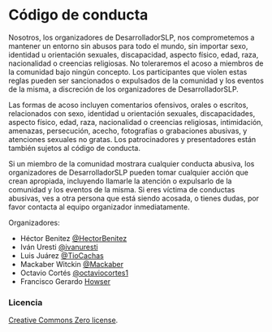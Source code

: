 # Código de conducta

Nosotros, los organizadores de DesarrolladorSLP, nos comprometemos a mantener un entorno sin abusos para todo el mundo, sin importar sexo, identidad u orientación sexuales, discapacidad, aspecto físico, edad, raza, nacionalidad o creencias religiosas. No toleraremos el acoso a miembros de la comunidad bajo ningún concepto. Los participantes que violen estas reglas pueden ser sancionados o expulsados de la comunidad y los eventos de la misma, a discreción de los organizadores de DesarrolladorSLP.

Las formas de acoso incluyen comentarios ofensivos, orales o escritos, relacionados con sexo, identidad u orientación sexuales, discapacidades, aspecto físico, edad, raza, nacionalidad o creencias religiosas, intimidación, amenazas, persecución, acecho, fotografías o grabaciones abusivas, y atenciones sexuales no gratas. Los patrocinadores y presentadores están también sujetos al código de conducta.

Si un miembro de la comunidad mostrara cualquier conducta abusiva, los organizadores de DesarrolladorSLP pueden tomar cualquier acción que crean apropiada, incluyendo llamarle la atención o expulsarlo de la comunidad y los eventos de la misma. Si eres víctima de conductas abusivas, ves a otra persona que está siendo acosada, o tienes dudas, por favor contacta al equipo organizador inmediatamente.

Organizadores:

- Héctor Benitez [@HectorBenitez](https://twitter.com/HectorBenitez)
- Iván Uresti [@ivanuresti](https://twitter.com/ivanuresti)
- Luis Juárez [@TioCachas](https://twitter.com/TioCachas)
- Mackaber Witckin [@Mackaber](https://twitter.com/Mackaber)
- Octavio Cortés [@octaviocortes1](https://twitter.com/octaviocortes1)
- Francisco Gerardo [Howser](francisco.gerardo@uxmalsoft.com)

### Licencia

[Creative Commons Zero license](/LICENSE).
